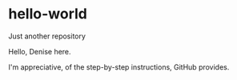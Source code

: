 # hello-world
Just another repository 

Hello, Denise here.

I'm appreciative, of the step-by-step instructions, GitHub provides. 


